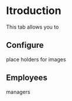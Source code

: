 # Itroduction
This tab allows you to 


## Configure

place holders for images

## Employees


managers
